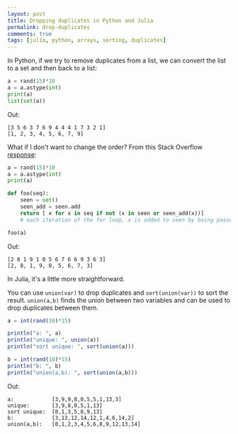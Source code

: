```yaml
---
layout: post
title: Dropping duplicates in Python and Julia
permalink: drop-duplicates
comments: true
tags: [julia, python, arrays, sorting, duplicates]
---
```

In Python, if we try to remove duplicates from a list, we can convert the list to a set and then back to a list:

``` python
a = rand(15)*10
a = a.astype(int)
print(a)
list(set(a))
```
Out:

```
[3 5 6 3 7 6 9 4 4 4 1 7 3 2 1]
[1, 2, 3, 4, 5, 6, 7, 9]
```

What if I don't want to change the order? From this Stack Overflow [response](http://stackoverflow.com/questions/480214/how-do-you-remove-duplicates-from-a-list-in-python-whilst-preserving-order):

``` python
a = rand(15)*10
a = a.astype(int)
print(a)

def foo(seq):
    seen = set()
    seen_add = seen.add
    return [ x for x in seq if not (x in seen or seen_add(x))]
    # each iteration of the for loop, x is added to seen by being passed to seen_add() which is a set.add() function

foo(a)
```
Out:

```
[2 8 1 9 1 0 5 6 7 6 6 9 3 6 3]
[2, 8, 1, 9, 0, 5, 6, 7, 3]
```

In Julia, it's a little more straightforward. 

<!-- more --> 

You can use `union(var)` to drop duplicates and `sort(union(var))` to sort the result. `union(a,b)` finds the union between two variables and can be used to drop duplicates between them.

``` julia
a = int(rand(10)*15)

println("a: ", a)
println("unique: ", union(a))
println("sort unique: ", sort(union(a)))

b = int(rand(10)*15)
println("b: ", b)
println("union(a,b): ", sort(union(a,b)))
```

Out:

```
a: 	 	      [3,9,9,8,0,5,5,1,13,3]
unique: 	  [3,9,8,0,5,1,13]
sort unique:  [0,1,3,5,8,9,13]
b: 		      [3,13,12,14,12,1,4,6,14,2]
union(a,b):   [0,1,2,3,4,5,6,8,9,12,13,14]
```
